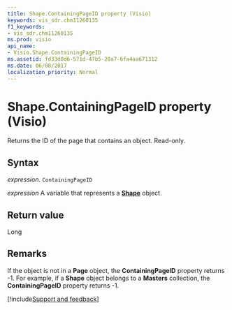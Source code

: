 ```yaml
---
title: Shape.ContainingPageID property (Visio)
keywords: vis_sdr.chm11260135
f1_keywords:
- vis_sdr.chm11260135
ms.prod: visio
api_name:
- Visio.Shape.ContainingPageID
ms.assetid: fd33d0d6-571d-47b5-28a7-6fa4aa671312
ms.date: 06/08/2017
localization_priority: Normal
---
```



# Shape.ContainingPageID property (Visio)

Returns the ID of the page that contains an object. Read-only.


## Syntax

_expression_. `ContainingPageID`

_expression_ A variable that represents a **[Shape](Visio.Shape.md)** object.


## Return value

Long


## Remarks

If the object is not in a  **Page** object, the **ContainingPageID** property returns -1. For example, if a **Shape** object belongs to a **Masters** collection, the **ContainingPageID** property returns -1.

[!include[Support and feedback](~/includes/feedback-boilerplate.md)]